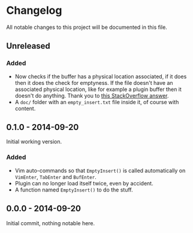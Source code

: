 # Changelog

All notable changes to this project will be documented in this file.

## Unreleased

### Added

- Now checks if the buffer has a physical location associated, if it does then
  it does the check for emptyness.  If the file doesn't have an associated
  physical location, like for example a plugin buffer then it doesn't do
  anything.  Thank you to
  [this StackOverflow answer](http://stackoverflow.com/a/25953329/1622940).
- A `doc/` folder with an `empty_insert.txt` file inside it, of course with
  content.

## 0.1.0 - 2014-09-20

Initial working version.

### Added

- Vim auto-commands so that `EmptyInsert()` is called automatically on
  `VimEnter`, `TabEnter` and `BufEnter`.
- Plugin can no longer load itself twice, even by accident.
- A function named `EmptyInsert()` to do the stuff.

## 0.0.0 - 2014-09-20

Initial commit, nothing notable here.

